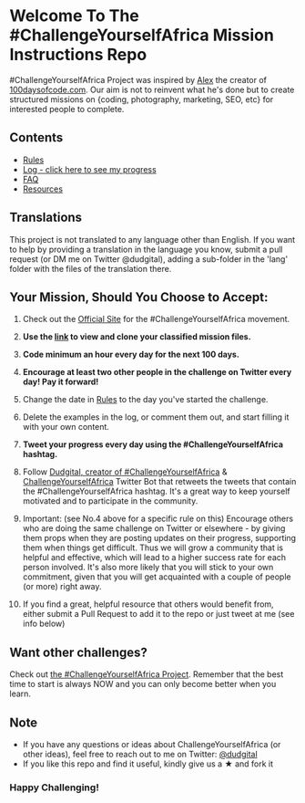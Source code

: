 # Welcome To The #ChallengeYourselfAfrica Mission Instructions Repo

#ChallengeYourselfAfrica Project was inspired by [Alex](https://github.com/ka11away) the creator of [100daysofcode.com](http://100daysofcode.com/). Our aim is not to reinvent what he's done but to create structured missions on {coding, photography, marketing, SEO, etc} for interested people to complete.

## Contents

* [Rules](rules.md)
* [Log - click here to see my progress](log.md)
* [FAQ](FAQ.md)
* [Resources](resources.md)

## Translations
This project is not translated to any language other than English. If you want to help by providing a translation in the language you know, submit a pull request (or DM me on Twitter @dudgital), adding a sub-folder in the 'lang' folder with the files of the translation there.

## Your Mission, Should You Choose to Accept:

1. Check out the [Official Site](https://dudgital.com/challenge-yourself-africa) for the #ChallengeYourselfAfrica movement. 

2.  **Use the [link](https://github.com/) to view and clone your classified mission files.**

3.  **Code minimum an hour every day for the next 100 days.**

4.  **Encourage at least two other people in the challenge on Twitter every day! Pay it forward!**

5.  Change the date in [Rules](rules.md) to the day you've started the challenge.

6.  Delete the examples in the log, or comment them out, and start filling it with your own content.

7.  **Tweet your progress every day using the #ChallengeYourselfAfrica hashtag.**

8.  Follow [Dudgital, creator of #ChallengeYourselfAfrica](https://twitter.com/dudgital) & [ChallengeYourselfAfrica](https://twitter.com/) Twitter Bot that retweets the tweets that contain the #ChallengeYourselfAfrica hashtag. It's a great way to keep yourself motivated and to participate in the community. 
<!-- Thanks [@amanhimself](https://twitter.com/amanhimself) for creating it! -->

9.  Important: (see No.4 above for a specific rule on this) Encourage others who are doing the same challenge on Twitter or elsewhere - by giving them props when they are posting updates on their progress, supporting them when things get difficult. Thus we will grow a community that is helpful and effective, which will lead to a higher success rate for each person involved. It's also more likely that you will stick to your own commitment, given that you will get acquainted with a couple of people (or more) right away.

10.  If you find a great, helpful resource that others would benefit from, either submit a Pull Request to add it to the repo or just tweet at me (see info below)

## Want other challenges?

Check out [the #ChallengeYourselfAfrica Project](https://dudgital.com/). Remember that the best time to start is always NOW and you can only become better when you learn.

## Note

* If you have any questions or ideas about ChallengeYourselfAfrica (or other ideas), feel free to reach out to me on Twitter: [@dudgital](https://twitter.com/dudgital)
* If you like this repo and find it useful, kindly give us a &#9733; and fork it


### Happy Challenging!
